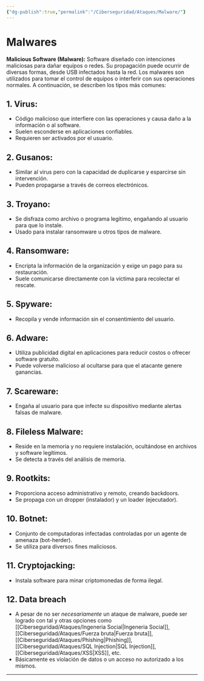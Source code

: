 ```yaml
---
{"dg-publish":true,"permalink":"/Ciberseguridad/Ataques/Malware/"}
---
```


# Malwares

**Malicious Software (Malware):** Software diseñado con intenciones maliciosas para dañar equipos o redes. Su propagación puede ocurrir de diversas formas, desde USB infectados hasta la red. Los malwares son utilizados para tomar el control de equipos o interferir con sus operaciones normales. A continuación, se describen los tipos más comunes:

## 1. Virus:
- Código malicioso que interfiere con las operaciones y causa daño a la información o al software.
- Suelen esconderse en aplicaciones confiables.
- Requieren ser activados por el usuario.

## 2. Gusanos:
- Similar al virus pero con la capacidad de duplicarse y esparcirse sin intervención.
- Pueden propagarse a través de correos electrónicos.

## 3. Troyano:
- Se disfraza como archivo o programa legítimo, engañando al usuario para que lo instale.
- Usado para instalar ransomware u otros tipos de malware.

## 4. Ransomware:
- Encripta la información de la organización y exige un pago para su restauración.
- Suele comunicarse directamente con la víctima para recolectar el rescate.

## 5. Spyware:
- Recopila y vende información sin el consentimiento del usuario.

## 6. Adware:
- Utiliza publicidad digital en aplicaciones para reducir costos o ofrecer software gratuito.
- Puede volverse malicioso al ocultarse para que el atacante genere ganancias.

## 7. Scareware:
- Engaña al usuario para que infecte su dispositivo mediante alertas falsas de malware.

## 8. Fileless Malware:
- Reside en la memoria y no requiere instalación, ocultándose en archivos y software legítimos.
- Se detecta a través del análisis de memoria.

## 9. Rootkits:
- Proporciona acceso administrativo y remoto, creando backdoors.
- Se propaga con un dropper (instalador) y un loader (ejecutador).

## 10. Botnet:
- Conjunto de computadoras infectadas controladas por un agente de amenaza (bot-herder).
- Se utiliza para diversos fines maliciosos.

## 11. Cryptojacking:
- Instala software para minar criptomonedas de forma ilegal.

## 12. Data breach
- A pesar de no ser *necesariamente* un ataque de malware, puede ser logrado con tal y otras opciones como [[Ciberseguridad/Ataques/Ingeneria Social\|Ingeneria Social]], [[Ciberseguridad/Ataques/Fuerza bruta\|Fuerza bruta]], [[Ciberseguridad/Ataques/Phishing\|Phishing]], [[Ciberseguridad/Ataques/SQL Injection\|SQL Injection]], [[Ciberseguridad/Ataques/XSS\|XSS]], etc.
- Básicamente es violación de datos o un acceso no autorizado a los mismos.
---